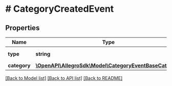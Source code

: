 # # CategoryCreatedEvent

## Properties

Name | Type | Description | Notes
------------ | ------------- | ------------- | -------------
**type** | **string** |  | [default to 'CATEGORY_CREATED']
**category** | [**\OpenAPI\AllegroSdk\Model\CategoryEventBaseCategory**](CategoryEventBaseCategory.md) |  |

[[Back to Model list]](../../README.md#models) [[Back to API list]](../../README.md#endpoints) [[Back to README]](../../README.md)
